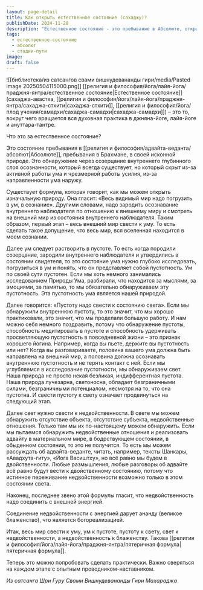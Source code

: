 ```yaml
---
layout: page-detail
title: Как открыть естественное состояние (сахаджу)?
publishDate: 2024-11-28
description: "Естественное состояние - это пребывание в Абсолюте, открытие глубинной осознанности через созерцание. Путь к нему - поэтапный: свести внешний мир к уму, ум к пустоте, пустоту к свету, свет к недвойственности, а недвойственность соединить с энергией, что приводит к высшему блаженству."
tags:
  - естественное-состояние
  - абсолют
  - стадии-пути
image: 
draft: false
---
```

![[библиотека/из сатсангов свами вишнудевананды гири/media/Pasted image 20250504115000.png]]
 [[религия и философия/йога/лайя-йога/праджня-янтра/естественное состояние|Естественное состояние]] (сахаджа-авастха, [[религия и философия/йога/лайя-йога/праджня-янтра/сахаджа-стхити|сахаджа-стхити]], [[религия и философия/йога/плод учения/самадхи/сахаджа-самадхи|сахаджа-самадхи]]) – это то, вокруг чего вращается вся духовная практика в джняна-йоге, лайя-йоге и ануттара-тантре.

 Что это за естественное состояние?

 Это состояние пребывания в [[религия и философия/адвайта-веданта/абсолют|Абсолюте]], пребывания в Брахмане, в своей исконной природе. Это обнаружение через созерцание внутреннего глубинного слоя осознанности, который всегда существует, но который скрыт из-за активной работы ума и чрезмерной работы усилия, из-за направленности ума наружу. 

 Существует формула, которая говорит, как мы можем открыть изначальную природу. Она гласит: «Весь видимый мир надо погрузить в ум, в сознание». Другими словами, надо зародить осознавание внутреннего наблюдателя по отношению к внешнему миру и смотреть на внешний мир из состояния внутреннего наблюдателя. Таким образом, первый этап – весь внешний мир свести к уму. То есть сделать такое допущение, что весь мир, вся вселенная находится в моем сознании. 

 Далее ум следует растворить в пустоте. То есть когда породили созерцание, зародили внутреннего наблюдателя и утвердились в состоянии свидетеля, то это состояние ума нужно глубоко исследовать, погрузиться в ум и понять, что он представляет собой пустотность. Ум по своей сути пустотен. Если мы хоть немного занимались исследованием Природы Ума, разбирали, что находится за мыслями, за эмоциями, за памятью, то мы обязательно обнаруживаем эту пустотность. Эта пустотность ума является нашей природой. 

 Далее говорится: «Пустоту надо свести к состоянию света». Если мы обнаружили внутреннюю пустоту, то это значит, что мы хорошо практиковали, это значит, что мы проделали большую работу. И нам можно себя немного поздравить, потому что обнаружение пустоты, способность медитировать в пустоте и способность удерживать просветляющую пустотность в повседневной жизни – это признак хорошего йогина. Например, когда вы пьете, держите вы пустотность или нет? Когда вы разговариваете, половина вашего ума должна быть направлена на внешний мир, а половина должна осознавать внутреннюю пустотность и не терять контакт с ней. Если мы углубляемся в исследование пустотности, мы обнаруживаем свет. Наша природа не просто некая безликая, индифферентная пустота. Наша природа лучезарна, светоносна, обладает безграничными силами, безграничными потенциалом, несмотря на то, что она пустотна. И свести пустоту к свету означает продвинуться на следующий этап. 

 Далее свет нужно свести к недвойственности. В свете мы можем обнаружить отсутствие объекта, отсутствие субъекта, недвойственные отношения. Только там мы их по-настоящему можем обнаружить. Если мы пытаемся обнаружить недвойственные отношения и реализовать адвайту в материальном мире, в бодрствующем состоянии, в обыденном состоянии, то это не получится. То есть мы можем рассуждать об адвайта-веданте, читать, например, тексты Шанкары, «Авадхута-гиту», «Йога Васиштху», но всё равно мы будем в двойственности. Любые размышления, любые разговоры об адвайте всё равно будут вести к двойственному состоянию, потому что истинное переживание недвойственности возможно только в этом состоянии света. 

 Наконец, последнее звено этой формулы гласит, что недвойственность надо соединить с внешней энергией.

 Соединение недвойственности с энергией дарует ананду (великое блаженство), что является богореализацией.

 Итак, весь мир свести к уму, ум к пустоте, пустоту к свету, свет к недвойственности, а недвойственность к блаженству. Такова [[религия и философия/йога/лайя-йога/праджня-янтра/пятеричная формула|пятеричная формула]].

 Теперь это можно попробовать сделать практически. Важно сверяться на каждом этапе с опытным проводником-наставником.

*Из сатсанга Шри Гуру Свами Вишнудевананды Гири Махараджа*
